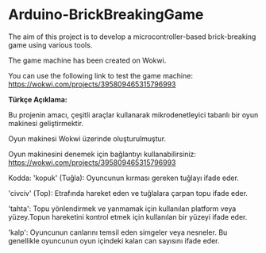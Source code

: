 # Arduino-BrickBreakingGame
The aim of this project is to develop a microcontroller-based brick-breaking game using various tools.

The game machine has been created on Wokwi. 

You can use the following link to test the game machine: https://wokwi.com/projects/395809465315796993 

**Türkçe Açıklama:**

Bu projenin amacı, çeşitli araçlar kullanarak mikrodenetleyici tabanlı bir oyun makinesi  geliştirmektir.

Oyun makinesi Wokwi üzerinde oluşturulmuştur. 

Oyun makinesini denemek için bağlantıyı kullanabilirsiniz: https://wokwi.com/projects/395809465315796993

Kodda:
'kopuk' (Tuğla): Oyuncunun kırması gereken tuğlayı ifade eder.

'civciv' (Top): Etrafında hareket eden ve tuğlalara çarpan topu ifade eder.

'tahta': Topu yönlendirmek ve yanmamak için kullanılan platform veya yüzey.Topun hareketini kontrol etmek için kullanılan bir yüzeyi ifade eder.

'kalp': Oyuncunun canlarını temsil eden simgeler veya nesneler. Bu genellikle oyuncunun oyun içindeki kalan can sayısını ifade eder.

